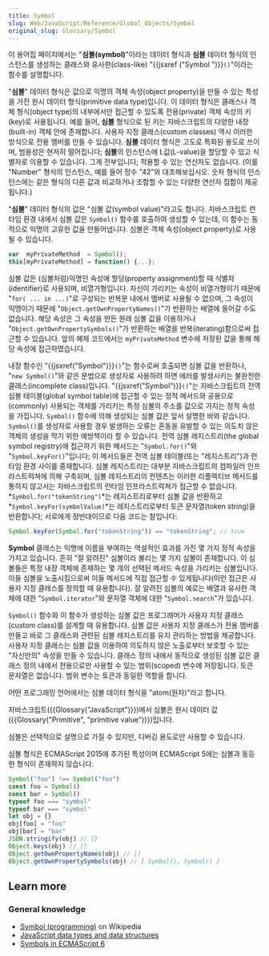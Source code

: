 ```yaml
---
title: Symbol
slug: Web/JavaScript/Reference/Global_Objects/Symbol
original_slug: Glossary/Symbol
---
```

이 용어집 페이지에서는 "**심볼(symbol)**"이라는 데이터 형식과 **심볼** 데이터 형식의 인스턴스를 생성하는 클래스와 유사한(class-like) "{{jsxref ("Symbol ")}}`()`"이라는 함수를 설명합니다.

"**심볼**" 데이터 형식은 값으로 익명의 객체 속성(object property)을 만들 수 있는 특성을 가진 원시 데이터 형식(primitive data type)입니다. 이 데이터 형식은 클래스나 객체 형식(object type)의 내부에서만 접근할 수 있도록 전용(private) 객체 속성의 키(key)로 사용됩니다. 예를 들어, **심볼** 형식으로 된 키는 자바스크립트의 다양한 내장(built-in) 객체 안에 존재합니다. 사용자 지정 클래스(custom classes) 역시 이러한 방식으로 전용 멤버를 만들 수 있습니다. **심볼** 데이터 형식은 고도로 특화된 용도로 쓰이며, 범용성은 현저히 떨어집니다; **심볼**의 인스턴스에 L값(L-value)을 할당할 수 있고 식별자로 이용할 수 있습니다. 그게 전부입니다; 적용할 수 있는 연산자도 없습니다. (이를 "Number" 형식의 인스턴스, 예를 들어 정수 "42"와 대조해보십시오. 숫자 형식의 인스턴스에는 같은 형식의 다른 값과 비교하거나 조합할 수 있는 다양한 연산자 집합이 제공됩니다.)

"**심볼**" 데이터 형식의 값은 "심볼 값(symbol value)"라고도 합니다. 자바스크립트 런타임 환경 내에서 심볼 값은 `Symbol()` 함수를 호출하여 생성할 수 있는데, 이 함수는 동적으로 익명의 고유한 값을 만들어냅니다. 심볼은 객체 속성(object property)로 사용될 수 있습니다.

```js
var  myPrivateMethod  = Symbol();
this[myPrivateMethod] = function() {...};
```

심볼 값은 (심볼처럼)익명인 속성에 할당(property assignment)할 때 식별자(identifier)로 사용되며, 비열거형입니다. 자신이 가리키는 속성이 비열거형이기 때문에 "`for( ... in ...)`"로 구성되는 반복문 내에서 멤버로 사용될 수 없으며, 그 속성이 익명이기 때문에 "`Object.getOwnPropertyNames()`"가 반환하는 배열에 들어갈 수도 없습니다. 해당 속성은 그 속성을 만든 원래 심볼 값을 이용하거나 "`Object.getOwnPropertySymbols()`"가 반환하는 배열을 반복(iterating)함으로써 접근할 수 있습니다. 앞의 예제 코드에서는 `myPrivateMethod` 변수에 저장된 값을 통해 해당 속성에 접근하였습니다.

내장 함수인 "{{jsxref("Symbol")}}`()`"는 함수로써 호출되면 심볼 값을 반환하나, "`new Symbol()`"와 같은 문법으로 생성자로 사용하려 하면 에러를 발생시키는 불완전한 클래스(incomplete class)입니다. "{{jsxref("Symbol")}}`()`"는 자바스크립트의 전역 심볼 테이블(global symbol table)에 접근할 수 있는 정적 메서드와 공용으로(commonly) 사용되는 객체를 가리키는 특정 심볼의 주소를 값으로 가지는 정적 속성을 가집니다. `Symbol()` 함수에 의해 생성되는 심볼 값은 앞서 설명한 바와 같습니다. `Symbol()`를 생성자로 사용할 경우 발생하는 오류는 혼동을 유발할 수 있는 의도치 않은 객체의 생성을 막기 위한 예방책이라 할 수 있습니다. 전역 심볼 레지스트리(the global symbol registry)에 접근하기 위한 메서드는 "`Symbol.for()`"와 "`Symbol.keyFor()`"입니다; 이 메서드들은 전역 심볼 테이블(또는 "레지스트리")과 런타임 환경 사이를 중재합니다. 심볼 레지스트리는 대부분 자바스크립트의 컴파일러 인프라스트럭쳐에 의해 구축되며, 심볼 레지스트리의 컨텐츠는 이러한 리플렉티브 메서드를 통하지 않고서는 자바스크립트의 런타임 인프라스트럭쳐가 접근할 수 없습니다. *`Symbol.for("tokenString")`*는 레지스트리로부터 심볼 값을 반환하고 *`Symbol.keyFor(symbolValue)`*는 레지스트리로부터 토큰 문자열(token string)을 반환합니다; 서로에게 정반대이므로 다음 코드는 참입니다:

```js
Symbol.keyFor(Symbol.for("tokenString")) == "tokenString"; // true
```

**Symbol** 클래스는 익명에 이름을 부여하는 역설적인 효과를 가진 몇 가지 정적 속성을 가지고 있습니다. 흔히 "잘 알려진" 심볼이라 불리는 몇 가지 심볼이 존재합니다. 이 심볼들은 특정 내장 객체에 존재하는 몇 개의 선택된 메서드 속성을 가리키는 심볼입니다. 이들 심볼을 노출시킴으로써 이들 메서드에 직접 접근할 수 있게됩니다(이런 접근은 사용자 지정 클래스를 정의할 때 유용합니다). 잘 알려진 심볼의 예로는 배열과 유사한 객체에 대한 "`Symbol.iterator`"와 문자열 객체에 대한 "`Symbol.search`"가 있습니다.

`Symbol()` 함수와 이 함수가 생성하는 심볼 값은 프로그래머가 사용자 지정 클래스(custom class)를 설계할 때 유용합니다. 심볼 값은 사용자 지정 클래스가 전용 멤버를 만들고 바로 그 클래스와 관련된 심볼 레지스트리를 유지 관리하는 방법을 제공합니다. 사용자 지정 클래스는 심볼 값을 이용하여 의도하지 않은 노출로부터 보호할 수 있는 "자신만의" 속성을 만들 수 있습니다. 클래스 정의 내에서 동적으로 생성된 심볼 값은 클래스 정의 내에서 전용으로만 사용할 수 있는 범위(scoped) 변수에 저장됩니다. 토큰 문자열은 없습니다. 범위 변수는 토큰과 동일한 역할을 합니다.

어떤 프로그래밍 언어에서는 심볼 데이터 형식을 "atom(원자)"라고 합니다.

자바스크립트({{Glossary("JavaScript")}})에서 심볼은 원시 데이터 값({{Glossary("Primitive", "primitive value")}})입니다.

심볼은 선택적으로 설명으로 가질 수 있지만, 디버깅 용도로만 사용할 수 있습니다.

심볼 형식은 ECMAScript 2015에 추가된 특성이며 ECMAScript 5에는 심볼과 동등한 형식이 존재하지 않습니다.

```js
Symbol("foo") !== Symbol("foo")
const foo = Symbol()
const bar = Symbol()
typeof foo === "symbol"
typeof bar === "symbol"
let obj = {}
obj[foo] = "foo"
obj[bar] = "bar"
JSON.stringify(obj) // {}
Object.keys(obj) // []
Object.getOwnPropertyNames(obj) // []
Object.getOwnPropertySymbols(obj) // [ Symbol(), Symbol() ]
```

## Learn more

### General knowledge

- [Symbol (programming)](<https://en.wikipedia.org/wiki/Symbol_(programming)>) on Wikipedia
- [JavaScript data types and data structures](/ko/docs/Web/JavaScript/Data_structures)
- [Symbols in ECMAScript 6](http://2ality.com/2014/12/es6-symbols.html)
